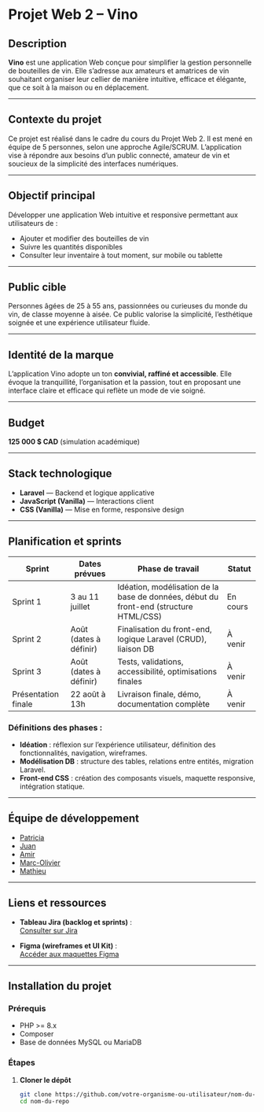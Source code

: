 # Projet Web 2 – Vino

## Description

**Vino** est une application Web conçue pour simplifier la gestion personnelle de bouteilles de vin. Elle s’adresse aux amateurs et amatrices de vin souhaitant organiser leur cellier de manière intuitive, efficace et élégante, que ce soit à la maison ou en déplacement.

---

## Contexte du projet

Ce projet est réalisé dans le cadre du cours du Projet Web 2. Il est mené en équipe de 5 personnes, selon une approche Agile/SCRUM. L’application vise à répondre aux besoins d’un public connecté, amateur de vin et soucieux de la simplicité des interfaces numériques.

---

## Objectif principal

Développer une application Web intuitive et responsive permettant aux utilisateurs de :

- Ajouter et modifier des bouteilles de vin
- Suivre les quantités disponibles
- Consulter leur inventaire à tout moment, sur mobile ou tablette

---

## Public cible

Personnes âgées de 25 à 55 ans, passionnées ou curieuses du monde du vin, de classe moyenne à aisée. Ce public valorise la simplicité, l’esthétique soignée et une expérience utilisateur fluide.

---

## Identité de la marque

L’application Vino adopte un ton **convivial, raffiné et accessible**. Elle évoque la tranquillité, l’organisation et la passion, tout en proposant une interface claire et efficace qui reflète un mode de vie soigné.

---

## Budget

**125 000 $ CAD** (simulation académique)

---

## Stack technologique

- **Laravel** — Backend et logique applicative
- **JavaScript (Vanilla)** — Interactions client
- **CSS (Vanilla)** — Mise en forme, responsive design

---

## Planification et sprints

| Sprint        | Dates prévues        | Phase de travail                          | Statut         |
|---------------|----------------------|--------------------------------------------|----------------|
| Sprint 1      | 3 au 11 juillet      | Idéation, modélisation de la base de données, début du front-end (structure HTML/CSS) | En cours       |
| Sprint 2      | Août (dates à définir) | Finalisation du front-end, logique Laravel (CRUD), liaison DB     | À venir        |
| Sprint 3      | Août (dates à définir) | Tests, validations, accessibilité, optimisations finales           | À venir        |
| Présentation finale | 22 août à 13h     | Livraison finale, démo, documentation complète                     | À venir        |

### Définitions des phases :

- **Idéation** : réflexion sur l’expérience utilisateur, définition des fonctionnalités, navigation, wireframes.
- **Modélisation DB** : structure des tables, relations entre entités, migration Laravel.
- **Front-end CSS** : création des composants visuels, maquette responsive, intégration statique.

---

## Équipe de développement

- [Patricia](https://github.com/patrihow)
- [Juan](https://github.com/juahzm)
- [Amir](https://github.com/Amir-nkn)
- [Marc-Olivier](https://github.com/marcbab01)
- [Mathieu](https://github.com/TekGeekdev)

---

## Liens et ressources

- **Tableau Jira (backlog et sprints)** :  
  [Consulter sur Jira](https://mledeurpro.atlassian.net/jira/software/projects/VC/boards/35/backlog?selectedIssue=VC-81)

- **Figma (wireframes et UI Kit)** :  
  [Accéder aux maquettes Figma](https://www.figma.com/design/zI2qs2UFT3FLhqtUoLZk1p/UI-Kit-%7C-Vino?node-id=40-168&t=Eytj6EWv4emeOA8p-1)

---

## Installation du projet

### Prérequis

- PHP >= 8.x  
- Composer  
- Base de données MySQL ou MariaDB

### Étapes

1. **Cloner le dépôt**

   ```bash
   git clone https://github.com/votre-organisme-ou-utilisateur/nom-du-repo.git
   cd nom-du-repo

